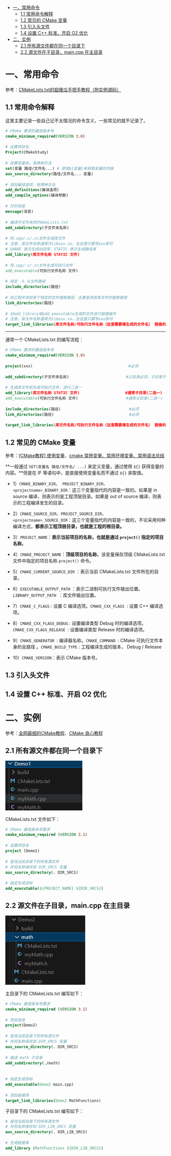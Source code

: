 - [一、常用命令](#一常用命令)
  - [1.1 常用命令解释](#11-常用命令解释)
  - [1.2 常见的 CMake 变量](#12-常见的-cmake-变量)
  - [1.3 引入头文件](#13-引入头文件)
  - [1.4 设置 C++ 标准、开启 O2 优化](#14-设置-c-标准开启-o2-优化)
- [二、实例](#二实例)
  - [2.1 所有源文件都在同一个目录下](#21-所有源文件都在同一个目录下)
  - [2.2 源文件在子目录，main.cpp 在主目录](#22-源文件在子目录maincpp-在主目录)

# 一、常用命令

参考：[CMakeLists.txt的超傻瓜手把手教程（附实例源码）](https://blog.csdn.net/qq_38410730/article/details/102477162)

## 1.1 常用命令解释 

这里主要记录一些自己记不太情况的命令含义，一些常见的就不记录了。

```cmake
# CMake 要求的最低版本号
cmake_minimum_required(VERSION 3.0)

# 设置项目名
Project(CMakeStudy)

# 设置变量名，有两种方法
set(变量 路径/文件名...) # 使用${变量}来获取变量的内容
aux_source_directory(路径/文件名... 变量)

# 添加编译选项，有两种方法
add_definitions(编译选项)
add_compile_options(编译参数)

# 打印消息
message(消息)

# 编译子文件夹的CMakeLists.txt
add_subdirectory(子文件夹名称)

# 将.cpp/.c/.cc文件生成库文件
# 注意，库文件名称通常为libxxx.so，在这里只要写xxx即可
# SHARE 表示生成动态库，STATIC 表示生成静态库
add_library(库文件名称 STATIC 文件)

# 将.cpp/.c/.cc文件生成可执行文件
add_executable(可执行文件名称 文件)

# 规定 .h 头文件路径
include_directories(路径)

# 向工程中添加多个特定的文件搜索路径，主要是添加库文件的搜索路径
link_directories(路径)

# 对add_library或add_executable生成的文件进行链接操作
# 注意，库文件名称通常为libxxx.so，在这里只要写xxx即可
target_link_libraries(库文件名称/可执行文件名称（这里需要填生成的文件名） 链接的库文件名称)
```

***

通常一个 CMakeLists.txt 的编写流程：

```cmake
# CMake 要求的最低版本号
cmake_minimum_required(VERSION 3.0)

project(xxx)                                          #必须

add_subdirectory(子文件夹名称)                         #父目录必须，子目录不必

# 生成库文件和生成可执行文件，进行二选一
add_library(库文件名称 STATIC 文件)                    #通常子目录(二选一)
add_executable(可执行文件名称 文件)                     #通常父目录(二选一)

include_directories(路径)                              #必须
link_directories(路径)                                 #必须

target_link_libraries(库文件名称/可执行文件名称（这里需要填生成的文件名） 链接的库文件名称)       #必须
```



## 1.2 常见的 CMake 变量

参考：[[CMake教程] 使用变量](https://blog.csdn.net/maizousidemao/article/details/104096417)、[cmake 常用变量、常用环境变量、常用语法总结](https://blog.csdn.net/bytxl/article/details/50634868)

**一般通过 `SET(变量名 路径/文件名/ ...)` 来定义变量，通过使用 `${}` 获得变量的内容。**但是在 IF 等语句中，是直接使用变量名而不通过 `${}` 来取值。

* 1）`CMAKE_BINARY_DIR`、` PROJECT_BINARY_DIR`、 `<projectname>_BINARY_DIR`：这三个变量指代的内容是一致的。如果是 in source 编译，则表示的是工程顶层目录。如果是 out of source 编译，则表示的工程编译发生的目录。

* 2）`CMAKE_SOURCE_DIR`、`PROJECT_SOURCE_DIR`、` <projectname>_SOURCE_DIR`：这三个变量指代的内容是一致的，不论采用何种编译方式，**都表示工程顶层目录，也就是工程的根目录。**

* 3）`PROJECT_NAME`：**表示当前项目的名称，也就是通过 `project()` 指定的项目名称**。

* 4）`CMAKE_PROJECT_NAME`：**顶级项目的名称**。该变量保存顶级 CMakeLists.txt 文件中指定的项目名称 `project()` 命令。

* 5）`CMAKE_CURRENT_SOURCE_DIR` ：表示当前 CMakeLists.txt 文件所在的目录。

* 6）`EXECUTABLE_OUTPUT_PATH` ：表示二进制可执行文件输出位置。`LIBRARY_OUTPUT_PATH `：库文件输出位置。

* 7）`CMAKE_C_FLAGS` : 设置 C 编译选项。`CMAKE_CXX_FLAGS `: 设置 C++ 编译选项。

* 8）`CMAKE_CXX_FLAGS_DEBUG` : 设置编译类型 Debug 时的编译选项。`CMAKE_CXX_FLAGS_RELEASE `: 设置编译类型 Release 时的编译选项。

* 9）`CMAKE_GENERATOR `: 编译器名称。`CMAKE_COMMAND `: CMake 可执行文件本身的全路径
  。`CMAKE_BUILD_TYPE` : 工程编译生成的版本， Debug / Release

* 10）`CMAKE_VERSION`：表示 CMake 版本号。

  

## 1.3 引入头文件



## 1.4 设置 C++ 标准、开启 O2 优化



# 二、实例

参考：[全网最细的CMake教程](https://zhuanlan.zhihu.com/p/534439206)、[CMake 良心教程](https://zhuanlan.zhihu.com/p/500002865)

## 2.1 所有源文件都在同一个目录下

![image-20231112191328313](Image/CMakeLists目录结构1.png)

CMakeLists.txt 文件如下：

```cmake
# CMake 最低版本号要求
cmake_minimum_required (VERSION 3.1)

# 设置项目名
project (Demo1)

# 查找当前目录下的所有源文件
# 并将名称保存到 DIR_SRCS 变量
aux_source_directory(. DIR_SRCS)

# 指定生成目标
add_executable(${PROJECT_NAME} ${DIR_SRCS})
```



## 2.2 源文件在子目录，main.cpp 在主目录

![image-20231112191811709](Image/CMakeLists目录结构2.png)

主目录下的 CMakeLists.txt 编写如下：

```cmake
# CMake 最低版本号要求
cmake_minimum_required (VERSION 3.1)

# 项目信息
project(Demo2)

# 查找当前目录下的所有源文件
# 并将名称保存到 DIR_SRCS 变量
aux_source_directory(. DIR_SRCS)

# 编译 math 子目录
add_subdirectory(./math)


# 指定生成目标 
add_executable(Demo2 main.cpp)

# 添加链接库
target_link_libraries(Demo2 MathFunctions)
```

子目录下的 CMakeLists.txt 编写如下：

```cmake
# 查找当前目录下的所有源文件
# 并将名称保存到 DIR_LIB_SRCS 变量
aux_source_directory(. DIR_LIB_SRCS)

# 生成链接库
add_library (MathFunctions ${DIR_LIB_SRCS})
```

